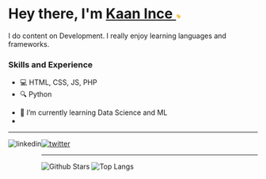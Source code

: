 <h1>Hey there, I'm <a  href="https://github.com/tanyagupta0201/">Kaan Ince </a> <img  src="https://raw.githubusercontent.com/ABSphreak/ABSphreak/master/gifs/Hi.gif" width="10px"></h1>
I do content on Development. I really enjoy learning languages and frameworks.

### Skills and  Experience

* 💻 HTML, CSS, JS, PHP
* 🔍 Python



- 🌱 I’m currently learning Data Science and ML 
- <br>
<hr>

<a href="https://www.linkedin.com/in/kaaniince/" target="blank"><img align="left" alt='linkedin' src="https://cdn.jsdelivr.net/npm/simple-icons@3.0.1/icons/linkedin.svg" height="55" widht="55"/></a>


<a href="https://twitter.com/iincekaan" target="blank"><img align="mid" alt='twitter' src="https://cdn.jsdelivr.net/npm/simple-icons@3.0.1/icons/twitter.svg" height="55" widht="55"/></a>

 
<hr>


![Github Stars](https://github-readme-stats.vercel.app/api?username=kaaniince&show_icons=true&locale=en&count_private=true&hide_rank=true&custom_title=My%20GitHub%20Stats&disable_animations=true&theme=algolia) ![Top Langs](https://github-readme-stats.vercel.app/api/top-langs/?username=kaaniince&langs_count=8&theme=algolia&layout=compact)
